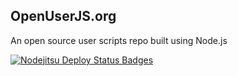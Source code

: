 ## OpenUserJS.org

An open source user scripts repo built using Node.js

[![Nodejitsu Deploy Status Badges](https://webhooks.nodejitsu.com/OpenUserJs/OpenUserJS.org.png)](https://webops.nodejitsu.com#nodejitsu/webhooks)